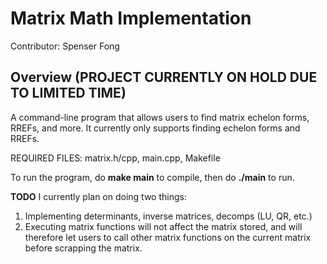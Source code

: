 # Matrix Math Implementation
Contributor: Spenser Fong
## Overview (**PROJECT CURRENTLY ON HOLD DUE TO LIMITED TIME**)
A command-line program that allows users to find matrix echelon forms, RREFs, and more. It currently only supports finding echelon forms and RREFs.

REQUIRED FILES: matrix.h/cpp, main.cpp, Makefile

To run the program, do **make main** to compile, then do **./main** to run.

**TODO**
I currently plan on doing two things:
  1) Implementing determinants, inverse matrices, decomps (LU, QR, etc.)
  2) Executing matrix functions will not affect the matrix stored, and will therefore let users to call other matrix functions on the current matrix before scrapping the matrix.
